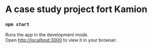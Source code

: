 # A case study project fort Kamion

### `npm start`

Runs the app in the development mode.\
Open [http://localhost:3000](http://localhost:3000) to view it in your browser.
